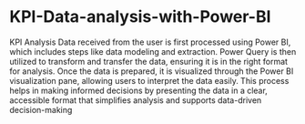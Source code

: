 # KPI-Data-analysis-with-Power-BI
KPI Analysis
Data received from the user is first processed using Power BI, which includes steps like data modeling and extraction. Power Query is then utilized to transform and transfer the data, ensuring it is in the right format for analysis. Once the data is prepared, it is visualized through the Power BI visualization pane, allowing users to interpret the data easily. This process helps in making informed decisions by presenting the data in a clear, accessible format that simplifies analysis and supports data-driven decision-making

